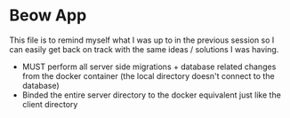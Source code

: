 # Beow App

This file is to remind myself what I was up to in the previous session so I can easily get back on track with the same ideas / solutions I was having.

- MUST perform all server side migrations + database related changes from the docker container (the local directory doesn't connect to the database)
- Binded the entire server directory to the docker equivalent just like the client directory